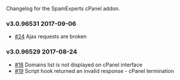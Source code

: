Changelog for the SpamExperts cPanel addon. 

### v3.0.96531 2017-09-06

 - [#24](https://github.com/SpamExperts/cpanel-addon/issues/24) Ajax requests are broken

### v3.0.96529 2017-08-24

 - [#18](https://github.com/SpamExperts/cpanel-addon/issues/18) Domains list is not displayed on cPanel interface
 - [#19](https://github.com/SpamExperts/cpanel-addon/issues/19) Script hook returned an invalid response - cPanel termination
